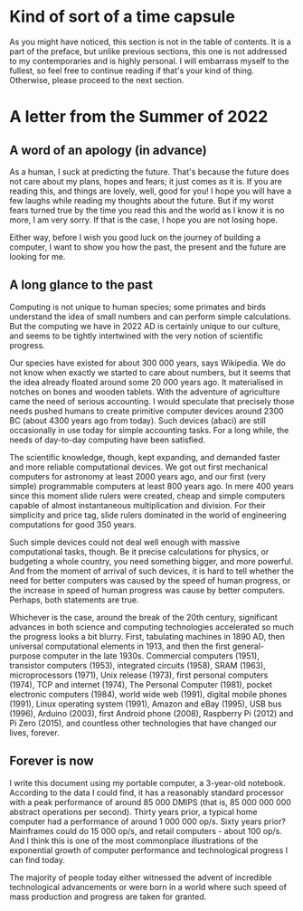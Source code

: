 # Kind of sort of a time capsule

As you might have noticed, this section is not in the table of contents. It is a part of the preface, but unlike previous sections, this one is not addressed to my contemporaries and is highly personal. I will embarrass myself to the fullest, so feel free to continue reading if that's your kind of thing. Otherwise, please proceed to the next section.

# A letter from the Summer of 2022

## A word of an apology (in advance)
As a human, I suck at predicting the future. That's because the future does not care about my plans, hopes and fears; it just comes as it is. If you are reading this, and things are lovely, well, good for you! I hope you will have a few laughs while reading my thoughts about the future. But if my worst fears turned true by the time you read this and the world as I know it is no more, I am very sorry. If that is the case, I hope you are not losing hope.

Either way, before I wish you good luck on the journey of building a computer, I want to show you how the past, the present and the future are looking for me.

## A long glance to the past

Computing is not unique to human species; some primates and birds understand the idea of small numbers and can perform simple calculations. But the computing we have in 2022 AD is certainly unique to our culture, and seems to be tightly intertwined with the very notion of scientific progress.

Our species have existed for about 300 000 years, says Wikipedia. We do not know when exactly we started to care about numbers, but it seems that the idea already floated around some 20 000 years ago. It materialised in notches on bones and wooden tablets. With the adventure of agriculture came the need of serious accounting. I would speculate that precisely those needs pushed humans to create primitive computer devices around 2300 BC (about 4300 years ago from today). Such devices (abaci) are still occasionally in use today for simple accounting tasks. For a long while, the needs of day-to-day computing have been satisfied.

The scientific knowledge, though, kept expanding, and demanded faster and more reliable computational devices. We got out first mechanical computers for astronomy at least 2000 years ago, and our first (very simple) programmable computers at least 800 years ago. In mere 400 years since this moment slide rulers were created, cheap and simple computers capable of almost instantaneous multiplication and division. For their simplicity and price tag, slide rulers dominated in the world of engineering computations for good 350 years.

Such simple devices could not deal well enough with massive computational tasks, though. Be it precise calculations for physics, or budgeting a whole country, you need something bigger, and more powerful. And from the moment of arrival of such devices, it is hard to tell whether the need for better computers was caused by the speed of human progress, or the increase in speed of human progress was cause by better computers. Perhaps, both statements are true.

Whichever is the case, around the break of the 20th century, significant advances in both science and computing technologies accelerated so much the progress looks a bit blurry. First, tabulating machines in 1890 AD, then universal computational elements in 1913, and then the first general-purpose computer in the late 1930s. Commercial computers (1951), transistor computers (1953), integrated circuits (1958), SRAM (1963), microprocessors (1971), Unix release (1973), first personal computers (1974), TCP and internet (1974), The Personal Computer (1981), pocket electronic computers (1984), world wide web (1991), digital mobile phones (1991), Linux operating system (1991), Amazon and eBay (1995), USB bus (1996), Arduino (2003), first Android phone (2008), Raspberry Pi (2012) and Pi Zero (2015), and countless other technologies that have changed our lives, forever.

## Forever is now
I write this document using my portable computer, a 3-year-old notebook. According to the data I could find, it has a reasonably standard processor with a peak performance of around 85 000 DMIPS (that is, 85 000 000 000 abstract operations per second). Thirty years prior, a typical home computer had a performance of around 1 000 000 op/s. Sixty years prior? Mainframes could do 15 000 op/s, and retail computers - about 100 op/s. And I think this is one of the most commonplace illustrations of the exponential growth of computer performance and technological progress I can find today.

The majority of people today either witnessed the advent of incredible technological advancements or were born in a world where such speed of mass production and progress are taken for granted.
